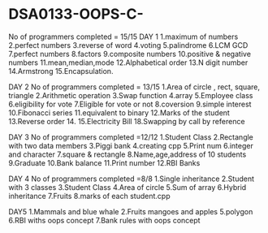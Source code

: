# DSA0133-OOPS-C-
No of programmers completed = 15/15
DAY 1
1.maximum of  numbers
2.perfect numbers
3.reverse of word
4.voting
5.palindrome
6.LCM GCD
7.perfect numbers
8.factors
9.composite numbers 
10.positive & negative numbers 
11.mean,median,mode
12.Alphabetical order
13.N digit number
14.Armstrong
15.Encapsulation.


DAY 2
No of programmers completed = 13/15
1.Area of circle , rect, square, triangle
2.Arithmetic operation
3.Swap function
4.array
5.Employee class
6.eligibility for vote
7.Eligible for vote or not 
8.coversion
9.simple interest
10.Fibonacci series
11.equivalent to binary
12.Marks of the student
13.Reverse order
14.
15.Electricity Bill
18.Swapping by call by reference


DAY 3
No of programmers completed =12/12 
1.Student Class
2.Rectangle with two data members
3.Piggi bank
4.creating cpp
5.Print num
6.integer and character
7.square & rectangle
8.Name,age,address of 10 students
9.Graduate
10.Bank balance
11.Print number
12.RBI Banks


DAY 4
No of programmers completed =8/8
1.Single inheritance 
2.Student with 3 classes
3.Student Class
4.Area of circle
5.Sum of array
6.Hybrid inheritance 
7.Fruits
8.marks of each student.cpp

DAY5
1.Mammals and blue whale
2.Fruits mangoes and apples
5.polygon
6.RBI withs oops concept
7.Bank rules with oops concept




